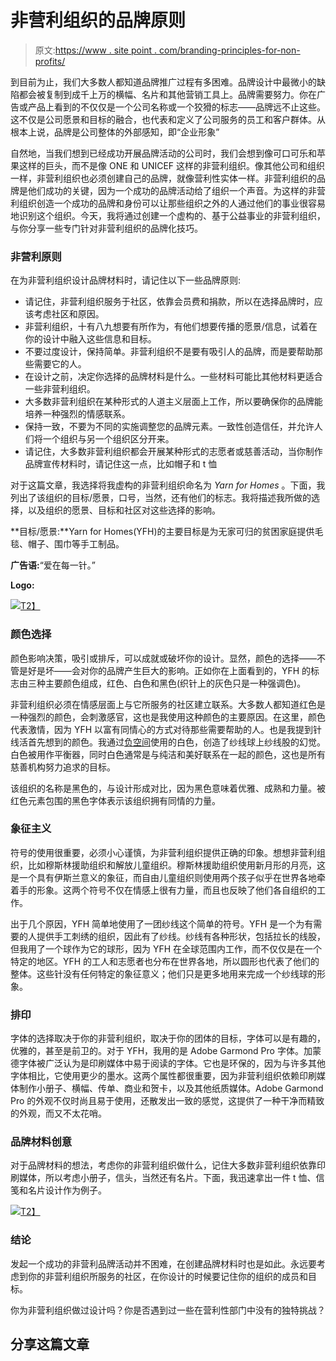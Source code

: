 # 非营利组织的品牌原则

> 原文:[https://www . site point . com/branding-principles-for-non-profits/](https://www.sitepoint.com/branding-principles-for-nonprofits/)

到目前为止，我们大多数人都知道品牌推广过程有多困难。品牌设计中最微小的缺陷都会被复制到成千上万的横幅、名片和其他营销工具上。品牌需要努力。你在广告或产品上看到的不仅仅是一个公司名称或一个狡猾的标志——品牌远不止这些。这不仅是公司愿景和目标的融合，也代表和定义了公司服务的员工和客户群体。从根本上说，品牌是公司整体的外部感知，即“企业形象”

自然地，当我们想到已经成功开展品牌活动的公司时，我们会想到像可口可乐和苹果这样的巨头，而不是像 ONE 和 UNICEF 这样的非营利组织。像其他公司和组织一样，非营利组织也必须创建自己的品牌，就像营利性实体一样。非营利组织的品牌是他们成功的关键，因为一个成功的品牌活动给了组织一个声音。为这样的非营利组织创造一个成功的品牌和身份可以让那些组织之外的人通过他们的事业很容易地识别这个组织。今天，我将通过创建一个虚构的、基于公益事业的非营利组织，与你分享一些专门针对非营利组织的品牌化技巧。

### 非营利原则

在为非营利组织设计品牌材料时，请记住以下一些品牌原则:

*   请记住，非营利组织服务于社区，依靠会员费和捐款，所以在选择品牌时，应该考虑社区和原因。
*   非营利组织，十有八九想要有所作为，有他们想要传播的愿景/信息，试着在你的设计中融入这些信息和目标。
*   不要过度设计，保持简单。非营利组织不是要有吸引人的品牌，而是要帮助那些需要它的人。
*   在设计之前，决定你选择的品牌材料是什么。一些材料可能比其他材料更适合一些非营利组织。
*   大多数非营利组织在某种形式的人道主义层面上工作，所以要确保你的品牌能培养一种强烈的情感联系。
*   保持一致，不要为不同的实施调整您的品牌元素。一致性创造信任，并允许人们将一个组织与另一个组织区分开来。
*   请记住，大多数非营利组织都会开展某种形式的志愿者或慈善活动，当你制作品牌宣传材料时，请记住这一点，比如帽子和 t 恤

对于这篇文章，我选择将我虚构的非营利组织命名为 *Yarn for Homes* 。下面，我列出了该组织的目标/愿景，口号，当然，还有他们的标志。我将描述我所做的选择，以及组织的愿景、目标和社区对这些选择的影响。

**目标/愿景:**Yarn for Homes(YFH)的主要目标是为无家可归的贫困家庭提供毛毯、帽子、围巾等手工制品。

**广告语:**“爱在每一针。”

**Logo:**

[![](../Images/245938d7cbd200d4272cc836dc557a3a.png)T2】](https://www.sitepoint.com/wp-content/uploads/2012/11/YFH.jpg)

### 颜色选择

颜色影响决策，吸引或排斥，可以成就或破坏你的设计。显然，颜色的选择——不管是好是坏——会对你的品牌产生巨大的影响。正如你在上面看到的，YFH 的标志由三种主要颜色组成，红色、白色和黑色(织针上的灰色只是一种强调色)。

非营利组织必须在情感层面上与它所服务的社区建立联系。大多数人都知道红色是一种强烈的颜色，会刺激感官，这也是我使用这种颜色的主要原因。在这里，颜色代表激情，因为 YFH 以富有同情心的方式对待那些需要帮助的人。也是我提到针线活首先想到的颜色。我通过[负空间](https://www.sitepoint.com/a-solid-understanding-of-negative-space/ "A Solid Understanding of Negative Space")使用的白色，创造了纱线球上纱线股的幻觉。白色被用作平衡器，同时白色通常是与纯洁和美好联系在一起的颜色，这也是所有慈善机构努力追求的目标。

该组织的名称是黑色的，与设计形成对比，因为黑色意味着优雅、成熟和力量。被红色元素包围的黑色字体表示该组织拥有同情的力量。

### 象征主义

符号的使用很重要，必须小心谨慎，为非营利组织提供正确的印象。想想非营利组织，比如穆斯林援助组织和解放儿童组织。穆斯林援助组织使用新月形的月亮，这是一个具有伊斯兰意义的象征，而自由儿童组织则使用两个孩子似乎在世界各地牵着手的形象。这两个符号不仅在情感上很有力量，而且也反映了他们各自组织的工作。

出于几个原因，YFH 简单地使用了一团纱线这个简单的符号。YFH 是一个为有需要的人提供手工刺绣的组织，因此有了纱线。纱线有各种形状，包括拉长的线股，但我用了一个球作为它的球形，因为 YFH 在全球范围内工作，而不仅仅是在一个特定的地区。YFH 的工人和志愿者也分布在世界各地，所以圆形也代表了他们的整体。这些针没有任何特定的象征意义；他们只是更多地用来完成一个纱线球的形象。

### 排印

字体的选择取决于你的非营利组织，取决于你的团体的目标，字体可以是有趣的，优雅的，甚至是前卫的。对于 YFH，我用的是 Adobe Garmond Pro 字体。加蒙德字体被广泛认为是印刷媒体中易于阅读的字体。它也是环保的，因为与许多其他字体相比，它使用更少的墨水。这两个属性都很重要，因为非营利组织依赖印刷媒体制作小册子、横幅、传单、商业和贺卡，以及其他纸质媒体。Adobe Garmond Pro 的外观不仅时尚且易于使用，还散发出一致的感觉，这提供了一种干净而精致的外观，而又不太花哨。

### **品牌材料创意**

对于品牌材料的想法，考虑你的非营利组织做什么，记住大多数非营利组织依靠印刷媒体，所以考虑小册子，信头，当然还有名片。下面，我迅速拿出一件 t 恤、信笺和名片设计作为例子。

[![](../Images/63e0547c0e050994a405da7069e1b74e.png)T2】](https://www.sitepoint.com/wp-content/uploads/2012/11/bandingmat.jpg)

### 结论

发起一个成功的非营利品牌活动并不困难，在创建品牌材料时也是如此。永远要考虑到你的非营利组织所服务的社区，在你设计的时候要记住你的组织的成员和目标。

你为非营利组织做过设计吗？你是否遇到过一些在营利性部门中没有的独特挑战？

## 分享这篇文章
